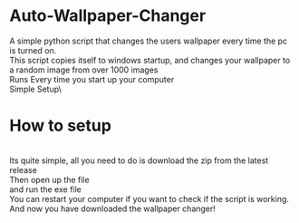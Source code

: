 # Auto-Wallpaper-Changer
A simple python script that changes the users wallpaper every time the pc is turned on.\
This script copies itself to windows startup, and changes your wallpaper to a random image from over 1000 images\
Runs Every time you start up your computer\
Simple Setup\

# How to setup
\
Its quite simple, all you need to do is download the zip from the latest release\
Then open up the file\
and run the exe file\
You can restart your computer if you want to check if the script is working.\
And now you have downloaded the wallpaper changer!

